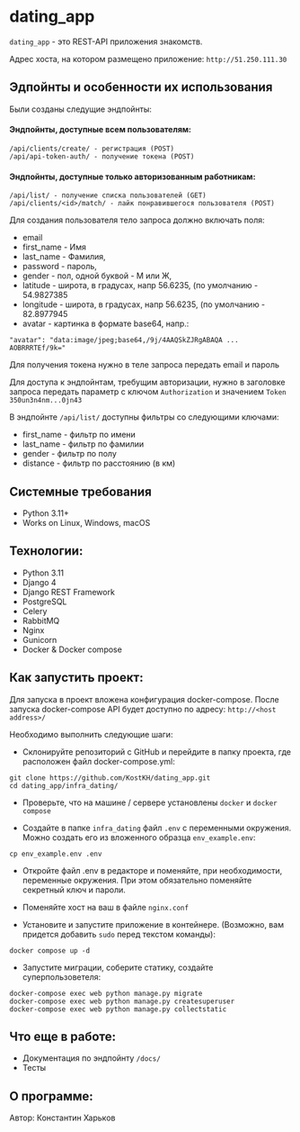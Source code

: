# dating_app

`dating_app` - это REST-API приложения знакомств.

Адрес хоста, на котором размещено приложение: `http://51.250.111.30`

## Эдпойнты и особенности их использования

Были созданы следущие эндпойнты:

#### Эндпойнты, доступные всем пользователям:
```
/api/clients/create/ - регистрация (POST)
/api/api-token-auth/ - получение токена (POST)
```
#### Эндпойнты, доступные только авторизованным работникам:
```
/api/list/ - получение списка пользователей (GET)
/api/clients/<id>/match/ - лайк понравившегося пользователя (POST)
```

Для создания пользователя тело запроса должно включать поля:
- email
- first_name - Имя
- last_name - Фамилия,
- password - пароль,
- gender - пол, одной буквой - М или Ж,
- latitude - широта, в градусах, напр 56.6235, (по умолчанию - 54.9827385
- longitude - широта, в градусах, напр 56.6235, (по умолчанию - 82.8977945
- avatar - картинка в формате base64, напр.:
```
"avatar": "data:image/jpeg;base64,/9j/4AAQSkZJRgABAQA ... AOBRRRTEf/9k="
```

Для получения токена нужно в теле запроса передать email и пароль

Для доступа к эндпойнтам, требущим авторизации, нужно в заголовке запроса
передать параметр с ключом `Authorization` и значением `Token 350un3n4nm...0jn43`

В эндпойнте `/api/list/` доступны фильтры со следующими ключами:
- first_name - фильтр по имени
- last_name - фильтр по фамилии
- gender - фильтр по полу
- distance - фильтр по расстоянию (в км)

## Системные требования
- Python 3.11+
- Works on Linux, Windows, macOS

## Технологии:
- Python 3.11
- Django 4
- Django REST Framework
- PostgreSQL
- Celery 
- RabbitMQ
- Nginx
- Gunicorn
- Docker & Docker compose

## Как запустить проект:

Для запуска в проект вложена конфигурация docker-compose. После запуска docker-compose API будет доступно по адресу: `http://<host address>/`

Необходимо выполнить следующие шаги:
- Склонируйте репозиторий с GitHub и перейдите в папку проекта, где расположен файл docker-compose.yml:

```
git clone https://github.com/KostKH/dating_app.git
cd dating_app/infra_dating/
```

- Проверьте, что на машине / сервере установлены `docker` и `docker compose`

- Cоздайте в папке `infra_dating` файл `.env` с переменными окружения. Можно создать его из вложенного образца `env_example.env`:
```
cp env_example.env .env
```
- Откройте файл .env в редакторе и поменяйте, при необходимости, переменные окружения. При этом обязательно поменяйте секретный ключ и пароли.

- Поменяйте хост на ваш в файле `nginx.conf`

- Установите и запустите приложение в контейнере. (Возможно, вам придется добавить `sudo` перед текстом команды):
```
docker compose up -d
```
- Запустите миграции, соберите статику, создайте суперпользоветеля:
```
docker-compose exec web python manage.py migrate
docker-compose exec web python manage.py createsuperuser
docker-compose exec web python manage.py collectstatic
```

## Что еще в работе:
- Документация по эндпойнту `/docs/`
- Тесты

## О программе:

Автор: Константин Харьков